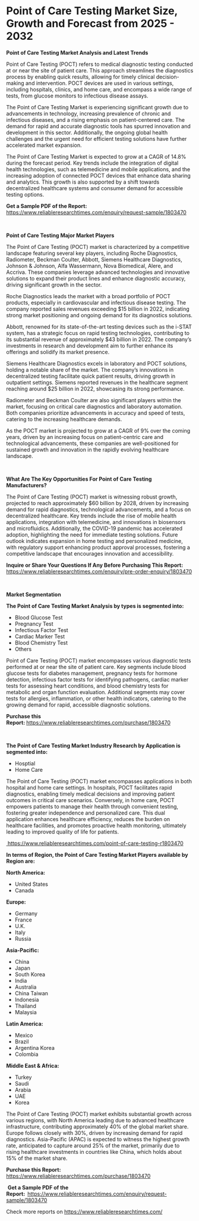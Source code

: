 <p><h1>Point of Care Testing Market Size, Growth and Forecast from 2025 - 2032</h1></p><p><strong>Point of Care Testing Market Analysis and Latest Trends</strong></p>
<p><p>Point of Care Testing (POCT) refers to medical diagnostic testing conducted at or near the site of patient care. This approach streamlines the diagnostics process by enabling quick results, allowing for timely clinical decision-making and intervention. POCT devices are used in various settings, including hospitals, clinics, and home care, and encompass a wide range of tests, from glucose monitors to infectious disease assays.</p><p>The Point of Care Testing Market is experiencing significant growth due to advancements in technology, increasing prevalence of chronic and infectious diseases, and a rising emphasis on patient-centered care. The demand for rapid and accurate diagnostic tools has spurred innovation and development in this sector. Additionally, the ongoing global health challenges and the urgent need for efficient testing solutions have further accelerated market expansion.</p><p>The Point of Care Testing Market is expected to grow at a CAGR of 14.8% during the forecast period. Key trends include the integration of digital health technologies, such as telemedicine and mobile applications, and the increasing adoption of connected POCT devices that enhance data sharing and analytics. This growth is also supported by a shift towards decentralized healthcare systems and consumer demand for accessible testing options.</p></p>
<p><strong>Get a Sample PDF of the Report:&nbsp;</strong> <a href="https://www.reliableresearchtimes.com/enquiry/request-sample/1803470?utm_campaign=2275&utm_medium=2&utm_source=Github&utm_content=ia&utm_term=03032025&utm_id=point-of-care-testing">https://www.reliableresearchtimes.com/enquiry/request-sample/1803470</a></p>
<p>&nbsp;</p>
<p><strong>Point of Care Testing Major Market Players</strong></p>
<p><p>The Point of Care Testing (POCT) market is characterized by a competitive landscape featuring several key players, including Roche Diagnostics, Radiometer, Beckman Coulter, Abbott, Siemens Healthcare Diagnostics, Johnson & Johnson, Alfa Wassermann, Nova Biomedical, Alere, and Accriva. These companies leverage advanced technologies and innovative solutions to expand their product lines and enhance diagnostic accuracy, driving significant growth in the sector.</p><p>Roche Diagnostics leads the market with a broad portfolio of POCT products, especially in cardiovascular and infectious disease testing. The company reported sales revenues exceeding $15 billion in 2022, indicating strong market positioning and ongoing demand for its diagnostics solutions.</p><p>Abbott, renowned for its state-of-the-art testing devices such as the i-STAT system, has a strategic focus on rapid testing technologies, contributing to its substantial revenue of approximately $43 billion in 2022. The company’s investments in research and development aim to further enhance its offerings and solidify its market presence.</p><p>Siemens Healthcare Diagnostics excels in laboratory and POCT solutions, holding a notable share of the market. The company’s innovations in decentralized testing facilitate quick patient results, driving growth in outpatient settings. Siemens reported revenues in the healthcare segment reaching around $25 billion in 2022, showcasing its strong performance.</p><p>Radiometer and Beckman Coulter are also significant players within the market, focusing on critical care diagnostics and laboratory automation. Both companies prioritize advancements in accuracy and speed of tests, catering to the increasing healthcare demands.</p><p>As the POCT market is projected to grow at a CAGR of 9% over the coming years, driven by an increasing focus on patient-centric care and technological advancements, these companies are well-positioned for sustained growth and innovation in the rapidly evolving healthcare landscape.</p></p>
<p>&nbsp;</p>
<p><strong>What Are The Key Opportunities For Point of Care Testing Manufacturers?</strong></p>
<p><p>The Point of Care Testing (POCT) market is witnessing robust growth, projected to reach approximately $60 billion by 2028, driven by increasing demand for rapid diagnostics, technological advancements, and a focus on decentralized healthcare. Key trends include the rise of mobile health applications, integration with telemedicine, and innovations in biosensors and microfluidics. Additionally, the COVID-19 pandemic has accelerated adoption, highlighting the need for immediate testing solutions. Future outlook indicates expansion in home testing and personalized medicine, with regulatory support enhancing product approval processes, fostering a competitive landscape that encourages innovation and accessibility.</p></p>
<p><strong>Inquire or Share Your Questions If Any Before Purchasing This Report:</strong> <a href="https://www.reliableresearchtimes.com/enquiry/pre-order-enquiry/1803470?utm_campaign=2275&utm_medium=2&utm_source=Github&utm_content=ia&utm_term=03032025&utm_id=point-of-care-testing">https://www.reliableresearchtimes.com/enquiry/pre-order-enquiry/1803470</a></p>
<p>&nbsp;</p>
<p><strong>Market Segmentation</strong></p>
<p><strong>The Point of Care Testing Market Analysis by types is segmented into:</strong></p>
<p><ul><li>Blood Glucose Test</li><li>Pregnancy Test</li><li>Infectious Factor Test</li><li>Cardiac Marker Test</li><li>Blood Chemistry Test</li><li>Others</li></ul></p>
<p><p>Point of Care Testing (POCT) market encompasses various diagnostic tests performed at or near the site of patient care. Key segments include blood glucose tests for diabetes management, pregnancy tests for hormone detection, infectious factor tests for identifying pathogens, cardiac marker tests for assessing heart conditions, and blood chemistry tests for metabolic and organ function evaluation. Additional segments may cover tests for allergies, inflammation, or other health indicators, catering to the growing demand for rapid, accessible diagnostic solutions.</p></p>
<p><strong>Purchase this Report:&nbsp;</strong><a href="https://www.reliableresearchtimes.com/purchase/1803470?utm_campaign=2275&utm_medium=2&utm_source=Github&utm_content=ia&utm_term=03032025&utm_id=point-of-care-testing">https://www.reliableresearchtimes.com/purchase/1803470</a></p>
<p>&nbsp;</p>
<p><strong>The Point of Care Testing Market Industry Research by Application is segmented into:</strong></p>
<p><ul><li>Hosptial</li><li>Home Care</li></ul></p>
<p><p>The Point of Care Testing (POCT) market encompasses applications in both hospital and home care settings. In hospitals, POCT facilitates rapid diagnostics, enabling timely medical decisions and improving patient outcomes in critical care scenarios. Conversely, in home care, POCT empowers patients to manage their health through convenient testing, fostering greater independence and personalized care. This dual application enhances healthcare efficiency, reduces the burden on healthcare facilities, and promotes proactive health monitoring, ultimately leading to improved quality of life for patients.</p></p>
<p><a href="https://www.reliableresearchtimes.com/point-of-care-testing-r1803470?utm_campaign=2275&utm_medium=2&utm_source=Github&utm_content=ia&utm_term=03032025&utm_id=point-of-care-testing">&nbsp;https://www.reliableresearchtimes.com/point-of-care-testing-r1803470</a></p>
<p><strong>In terms of Region, the Point of Care Testing Market Players available by Region are:</strong></p>
<p>
    <p> <strong> North America: </strong>
        <ul>
            <li>United States</li>
            <li>Canada</li>
        </ul>
        </p> 
    <p> <strong> Europe: </strong>
        <ul>
            <li>Germany</li>
            <li>France</li>
            <li>U.K.</li>
            <li>Italy</li>
            <li>Russia</li>
        </ul>
        </p> 
    <p> <strong> Asia-Pacific: </strong>
        <ul>
            <li>China</li>
            <li>Japan</li>
            <li>South Korea</li>
            <li>India</li>
            <li>Australia</li>
            <li>China Taiwan</li>
            <li>Indonesia</li>
            <li>Thailand</li>
            <li>Malaysia</li>
        </ul>
        </p> 
    <p> <strong> Latin America: </strong>
        <ul>
            <li>Mexico</li>
            <li>Brazil</li>
            <li>Argentina Korea</li>
            <li>Colombia</li>
        </ul>
        </p> 
    <p> <strong> Middle East & Africa: </strong>
        <ul>
            <li>Turkey</li>
            <li>Saudi</li>
            <li>Arabia</li>
            <li>UAE</li>
            <li>Korea</li>
        </ul>
    </p>
    </p>
<p><p>The Point of Care Testing (POCT) market exhibits substantial growth across various regions, with North America leading due to advanced healthcare infrastructure, contributing approximately 40% of the global market share. Europe follows closely with 30%, driven by increasing demand for rapid diagnostics. Asia-Pacific (APAC) is expected to witness the highest growth rate, anticipated to capture around 25% of the market, primarily due to rising healthcare investments in countries like China, which holds about 15% of the market share.</p></p>
<p><strong>Purchase this Report: </strong><a href="https://www.reliableresearchtimes.com/purchase/1803470?utm_campaign=2275&utm_medium=2&utm_source=Github&utm_content=ia&utm_term=03032025&utm_id=point-of-care-testing">https://www.reliableresearchtimes.com/purchase/1803470</a></p>
<p>&nbsp;<strong>Get a Sample PDF of the Report:&nbsp;&nbsp;</strong><a href="https://www.reliableresearchtimes.com/enquiry/request-sample/1803470?utm_campaign=2275&utm_medium=2&utm_source=Github&utm_content=ia&utm_term=03032025&utm_id=point-of-care-testing">https://www.reliableresearchtimes.com/enquiry/request-sample/1803470</a></p>
<p><strong></strong></p>
<p>Check more reports on <a href="https://www.reliableresearchtimes.com/?utm_campaign=2275&utm_medium=2&utm_source=Github&utm_content=ia&utm_term=03032025&utm_id=point-of-care-testing">https://www.reliableresearchtimes.com/</a></p>